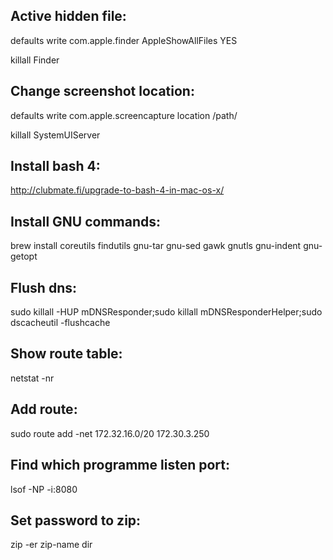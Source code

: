 
Active hidden file:
-------------------

defaults write com.apple.finder AppleShowAllFiles YES

killall Finder


Change screenshot location:
---------------------------

defaults write com.apple.screencapture location /path/

killall SystemUIServer


Install bash 4:
---------------

http://clubmate.fi/upgrade-to-bash-4-in-mac-os-x/

Install GNU commands:
---------------------

brew install coreutils findutils gnu-tar gnu-sed gawk gnutls gnu-indent gnu-getopt

Flush dns:
----------

sudo killall -HUP mDNSResponder;sudo killall mDNSResponderHelper;sudo dscacheutil -flushcache

Show route table:
-----------------

netstat -nr

Add route:
----------

sudo route add -net 172.32.16.0/20 172.30.3.250

Find which programme listen port:
---------------------------------

lsof -NP -i:8080

Set password to zip:
--------------------

zip -er zip-name dir
